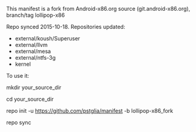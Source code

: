 This manifest is a fork from Android-x86.org source (git.android-x86.org), branch/tag lollipop-x86

Repo synced 2015-10-18. Repositories updated:
 - external/koush/Superuser
 - external/llvm
 - external/mesa
 - external/ntfs-3g
 - kernel

To use it:

mkdir your_source_dir

cd your_source_dir

repo init -u https://github.com/pstglia/manifest -b lollipop-x86_fork

repo sync

